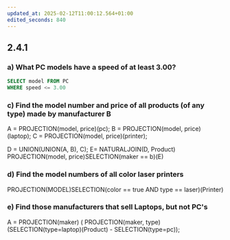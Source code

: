 ```yaml
---
updated_at: 2025-02-12T11:00:12.564+01:00
edited_seconds: 840
---
```

## 2.4.1 
### a) What PC models have a speed of at least 3.00?
``` sql
SELECT model FROM PC
WHERE speed <= 3.00
```

### c) Find the model number and price of all products (of any type) made by manufacturer B
A = PROJECTION(model, price)(pc);
B = PROJECTION(model, price)(laptop);
C = PROJECTION(model, price)(printer);

D = UNION(UNION(A, B), C);
E= NATURALJOIN(D, Product)
PROJECTION(model, price)SELECTION(maker == b)(E)

### d) Find the model numbers of all color laser printers
PROJECTION(MODEL)SELECTION(color == true AND type == laser)(Printer)

### e) Find those manufacturers that sell Laptops, but not PC's
A = PROJECTION(maker) ( PROJECTION(maker, type)(SELECTION(type=laptop)(Product) - SELECTION(type=pc)); 